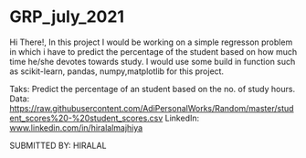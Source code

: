 # GRP_july_2021

Hi There!, In this project I would be working on a simple regresson problem in which i have to predict the percentage of the student based on 
how much time he/she devotes towards study.
I would use some build in function such as scikit-learn, pandas, numpy,matplotlib  for this project.

Taks: Predict the percentage of an student based on the no. of study hours. 
Data: https://raw.githubusercontent.com/AdiPersonalWorks/Random/master/student_scores%20-%20student_scores.csv
LinkedIn: www.linkedin.com/in/hiralalmajhiya


SUBMITTED BY: HIRALAL
